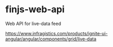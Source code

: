 # finjs-web-api

Web API for live-data feed

https://www.infragistics.com/products/ignite-ui-angular/angular/components/grid/live-data
